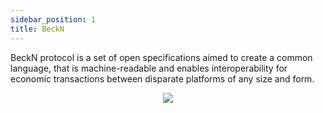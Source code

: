 ```yaml
---
sidebar_position: 1
title: BeckN
---
```


BeckN protocol is a set of open specifications aimed to create a common language, that is machine-readable and enables interoperability for economic transactions between disparate platforms of any size and form.

<p align="center">
  <img src="https://github.com/Code4GovTech/c4gt-milestones/assets/134908806/5f40ef29-02e4-4d10-bb44-40cc9f6504c3"/>
</p>

